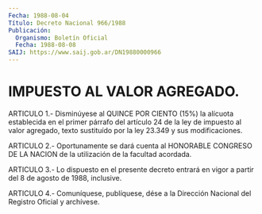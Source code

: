 ```yaml
---
Fecha: 1988-08-04
Título: Decreto Nacional 966/1988
Publicación:
  Organismo: Boletín Oficial
  Fecha: 1988-08-08
SAIJ: https://www.saij.gob.ar/DN19880000966
---
```

# IMPUESTO AL VALOR AGREGADO.

<a id="1"></a>
ARTICULO  1.-  Disminúyese  al  QUINCE POR CIENTO (15%) la alícuota establecida en el primer párrafo  del  artículo  24  de  la  ley de impuesto  al  valor agregado, texto sustituído por la ley 23.349  y sus modificaciones.

<a id="2"></a>
ARTICULO  2.- Oportunamente se dará cuenta al HONORABLE CONGRESO DE LA NACION de la utilización de la facultad acordada.

<a id="3"></a>
ARTICULO  3.-  Lo dispuesto en el presente decreto entrará en vigor a partir del 8 de agosto de 1988, inclusive.

<a id="4"></a>
ARTICULO  4.- Comuníquese, publíquese, dése a la Dirección Nacional del Registro Oficial y archívese.